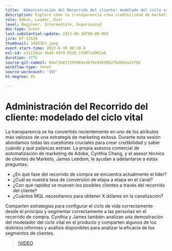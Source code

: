 ```yaml
---
title: 'Administración del Recorrido del cliente: modelado del ciclo vital'
description: Explore cómo la transparencia crea credibilidad de marketing con Cynthia Chang y James Leedom, que comparten estrategias para la configuración del ciclo vital, la segmentación de recorridos y muestran las herramientas de análisis, creación de informes y modelado del ciclo vital de los Marketo Engage.
role: Admin, Leader, User
level: Beginner, Intermediate, Experienced
doc-type: Event
last-substantial-update: 2023-06-30T00:00:00Z
jira: KT-13529
thumbnail: 3420763.jpeg
event-start-time: 2023-6-30 08:30-8
exl-id: e31120ae-3bdd-4974-953b-1f007c6962a8
duration: 3772
source-git-commit: 8da73b657295864a3bf6c64598b2fbd664a2379d
workflow-type: tm+mt
source-wordcount: '197'
ht-degree: 0%

---
```


# Administración del Recorrido del cliente: modelado del ciclo vital

La transparencia se ha convertido recientemente en uno de los atributos más valiosos de una estrategia de marketing exitosa. Durante esta sesión abordamos todas las cuestiones cruciales para crear credibilidad y saber cuándo y qué palancas extraer. La propia asesora comercial de automatización de marketing de Adobe, Cynthia Chang, y el asesor técnico de clientes de Marketo, James Leedom, le ayudan a adelantarse a estas preguntas:

* ¿En qué fase del recorrido de compra se encuentra actualmente el líder?
* ¿Cuál es nuestra tasa de conversión de etapa a etapa en el canal?
* ¿Con qué rapidez se mueven los posibles clientes a través del recorrido del cliente?
* ¿Cuántos MQL necesitamos para obtener X dólares en la canalización?

Comparten estrategias para configurar el ciclo de vida correctamente desde el principio y segmentar correctamente a las personas en el recorrido de compra. Cynthia y James también analizan una demostración del modelador del ciclo vital en el producto y comparten algunos de los distintos informes y análisis disponibles para analizar la eficacia de los segmentos de clientes.

>[!VIDEO](https://video.tv.adobe.com/v/3420763/?learn=on)

